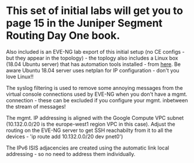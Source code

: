 # This set of initial labs will get you to page 15 in the Juniper Segment Routing Day One book.

Also included is an EVE-NG lab export of this initial setup (no CE configs - but they appear in the topology) - the toplogy also includes a Linux box (18.04 Ubuntu server) that has automation tools installed - from [here](https://ipnet.xyz/2018/06/ubuntu-image-for-eve-ng-python-for-network-engineers/). Be aware Ubuntu 18.04 server uses netplan for IP configuration - don't you love Linux!!

The syslog filtering is used to remove some annoying messages from the virtual console connections used by EVE-NG when you don't have a mgmt. connection - these can be excluded if you configure your mgmt. inbetween the stream of messages!

The mgmt. IP addressing is aligned with the Google Compute VPC subnet (10.132.0.0/20 is the europe-west1 region VPC in this case). Adjust the routing on the EVE-NG server to get SSH reachabilty from it to all the devices - 'ip route add 10.132.0.0/20 dev pnet0')

The IPv6 ISIS adjacencies are created using the automatic link local addressing - so no need to address them individually.
